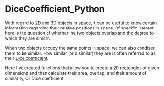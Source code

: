 # DiceCoefficient_Python
With regard to 2D and 3D objects in space, it can be useful to know certain
information regarding their relative positions in space.
Of specific interest here is the question of whether the two objects overlap and
the degree to which they are similar. 

When two objects occupy the same points in space, we can also condiser them to be similar.
How similar (or disimilar) they are is often referred to as their 
[Dice coefficient](https://en.wikipedia.org/wiki/S%C3%B8rensen%E2%80%93Dice_coefficient).

Here I've created functions that allow you to create a 2D rectangles of given dimensions and 
then calculate their area, overlap, and their amount of similarity, Or Dice coefficient.

